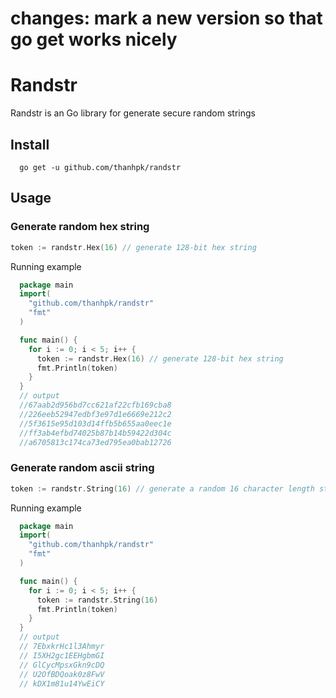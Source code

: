 # changes: mark a new version so that go get works nicely
# Randstr

Randstr is an Go library for generate secure random strings

## Install
```
  go get -u github.com/thanhpk/randstr
```

## Usage
### Generate random hex string
```go
token := randstr.Hex(16) // generate 128-bit hex string
```
Running example
```go
  package main
  import(
    "github.com/thanhpk/randstr"
    "fmt"
  )

  func main() {
    for i := 0; i < 5; i++ {
      token := randstr.Hex(16) // generate 128-bit hex string
      fmt.Println(token)
    }
  }
  // output
  //67aab2d956bd7cc621af22cfb169cba8
  //226eeb52947edbf3e97d1e6669e212c2
  //5f3615e95d103d14ffb5b655aa0eec1e
  //ff3ab4efbd74025b87b14b59422d304c
  //a6705813c174ca73ed795ea0bab12726
```

### Generate random ascii string
```go
token := randstr.String(16) // generate a random 16 character length string
```
Running example
```go
  package main
  import(
    "github.com/thanhpk/randstr"
    "fmt"
  )

  func main() {
    for i := 0; i < 5; i++ {
      token := randstr.String(16)
      fmt.Println(token)
    }
  }
  // output
  // 7EbxkrHc1l3Ahmyr
  // I5XH2gc1EEHgbmGI
  // GlCycMpsxGkn9cDQ
  // U2OfBDQoak0z8FwV
  // kDX1m81u14YwEiCY
```
